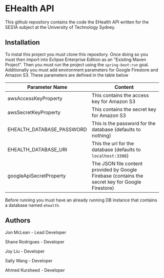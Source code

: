 # EHealth API
This github repository contains the code the EHealth API written for the SES1A subject at the University of Technology Sydney. 

## Installation
To instal this project you must clone this repository. Once doing so you must then import into Eclipse Enterprise Edition as an "Existing Maven Project". Then you must run the project using the ```spring-boot:run``` goal. Additionally you must add environment parameters for Google Firestore and Amazon S3. These parameters are defined in the table below

Parameter Name | Content
-------------- | -------
awsAccessKeyProperty | This contains the access key for Amazon S3
awsSecretKeyProperty | This contains the secret key for Amazon S3
EHEALTH_DATABASE_PASSWORD | This is the password for the database (defaults to nothing)
EHEALTH_DATABASE_URI | This the url for the database (defaults to ```localhost:3306```)
googleApiSecretProperty | The JSON file content provided by Google Firebase (contains the secret key for Google Firestore)

Before running you must have an already running DB instance that contains a database named ```ehealth```.

## Authors
Jon McLean - Lead Developer

Shane Rodrigues - Developer

Joy Liu - Developer

Sally Wang - Developer

Ahmed Kursheed - Developer
